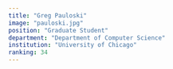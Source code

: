```yaml
---
title: "Greg Pauloski"
image: "pauloski.jpg"
position: "Graduate Student"
department: "Department of Computer Science"
institution: "University of Chicago"
ranking: 34
---
```

